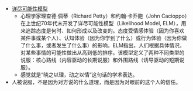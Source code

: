 - [详尽可能性模型](https://zhuanlan.zhihu.com/p/94581202)
    - 心理学家理查德·佩蒂（Richard Petty）和约翰·卡乔鲍（John Cacioppo）在上世纪70年代末开发了详尽可能性模型（Likelihood Model, ELM），用来追踪态度是何时、如何形成以及改变的。态度受情感体验（因为你喜欢某件事或某个人）、认知体验（因为你学到了什么）或行为体验（因为你做了什么事，或者发生了什么事）的影响。ELM指出，人们根据具体情况，对某些事情的可能性做出从高到低的排序。该模型定义了两种不同类型的说服：核心路线（内容驱动的长期说服）和外围路线（诱导驱动的短期说服）。
    - 感觉就是“晓之以理，动之以情”这句话的学术表达。
- 人被说服，不是因为对方说的什么道理，而是因为对眼前的这个人的信任。
